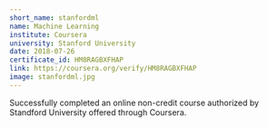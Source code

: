 ```yaml
---
short_name: stanfordml
name: Machine Learning
institute: Coursera
university: Stanford University
date: 2018-07-26
certificate_id: HM8RAGBXFHAP
link: https://coursera.org/verify/HM8RAGBXFHAP
image: stanfordml.jpg
---
```


Successfully completed an online non-credit course authorized by Standford University offered through Coursera.
